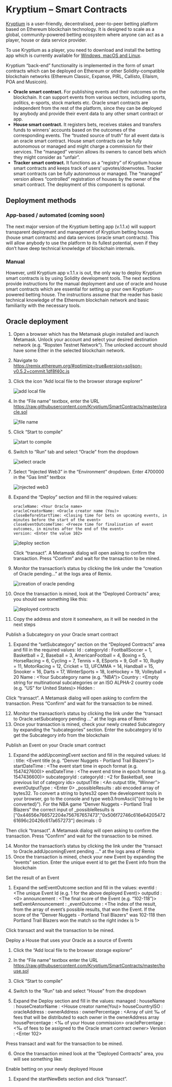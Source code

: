 # Kryptium – Smart Contracts
[Kryptium](https://kryptium.io) is a user-friendly, decentralised, peer-to-peer betting platform based on Ethereum blockchain technology. It is designed to scale as a global, community-powered betting ecosystem where anyone can act as a player, house or data service provider.

To use Kryptium as a player, you need to download and install the betting app which is currently available for [Windows, macOS and Linux](https://kryptium.io/#try_it).

Kryptium “back-end” functionality is implemented in the form of smart contracts which can be deployed on Ethereum or other Solidity-compatible blockchain networks (Ethereum Classic, Expanse, PIRL, Callisto, Ellaism, POA and Musicoin). 
- **Oracle smart contract.** For publishing events and their outcomes on the blockchain. It can support events from various sectors, including sports, politics, e-sports, stock markets etc. Oracle smart contracts are independent from the rest of the platform, since they can be deployed by anybody and provide their event data to any other smart contract or app. 
- **House smart contract.** It registers bets, receives stakes and transfers funds to winners’ accounts based on the outcomes of the corresponding events. The “trusted source of truth” for all event data is an oracle smart contract. House smart contracts can be fully autonomous or managed and might charge a commission for their services. The “managed” version allows its owners to cancel bets which they might consider as “unfair”.
-	**Tracker smart contract.** It functions as a “registry” of Kryptium house smart contracts and keeps track of users’ upvotes/downvotes. Tracker smart contracts can be fully autonomous or managed. The “managed” version allows “controlled” registration of houses by the owner of the smart contract. The deployment of this component is optional.

## Deployment methods

### App-based / automated (coming soon)
The next major version of the Kryptium betting app (v.1.1.x) will support transparent deployment and management of Kryptium betting houses (house smart contracts) and data services (oracle smart contracts). This will allow anybody to use the platform to its fullest potential, even if they don’t have deep technical knowledge of blockchain internals.

### Manual
However, until Kryptium app v.1.1.x is out, the only way to deploy Kryptium smart contracts is by using Solidity development tools. The next sections provide instructions for the manual deployment and use of oracle and house smart contracts which are essential for setting up your own Kryptium-powered betting house. The instructions assume that the reader has basic technical knowledge of the Ethereum blockchain network and basic familiarity with the necessary tools.

## Oracle deployment
1. Open a browser which has the Metamask plugin installed and launch Metamask. Unlock your account and select your desired destination network (e.g. “Ropsten Testnet Network”). The unlocked account should have some Ether in the selected blockchain network.

2. Navigate to  https://remix.ethereum.org/#optimize=true&version=soljson-v0.5.2+commit.1df8f40c.js

3. Click the icon “Add local file to the browser storage explorer”

    ![add local file](/images/add_local_file.png)

4. In the “File name” textbox, enter the URL https://raw.githubusercontent.com/Kryptium/SmartContracts/master/oracle.sol 
 
    ![file name](/images/file_name.png)

5. Click “Start to compile”
 
    ![start to compile](/images/start_to_compile.png)

6. Switch to “Run” tab and select “Oracle” from the dropdown
 
    ![select oracle](/images/select_oracle.png)

7. Select “Injected Web3” in the “Environment” dropdown. Enter 4700000 in the “Gas limit” textbox

    ![injected web3](/images/injected_web3.png)
 
8. Expand the “Deploy” section and fill in the required values:

    ```
    oracleName: <Your Oracle name>
    oracleCreatorName: <Oracle creator name (You)>
    closeBeforeStartTime: <Closing time for bets on upcoming events, in minutes before the start of the event>
    closeEventOutcomeTime: <Freeze time for finalisation of event outcomes, in minutes after the end of the event>
    version: <Enter the value 102>
    ```

    ![deploy section](/images/deploy_section.png) 

    Click “transact”. A Metamask dialog will open asking to confirm the transaction. Press “Confirm” and wait for the transaction to be mined.

9. Monitor the transaction’s status by clicking the link under the “creation of Oracle pending…” at the logs area of Remix.

    ![creation of oracle pending](/images/creation_of_oracle_pending.png)

10. Once the transaction is mined, look at the “Deployed Contracts” area; you should see something like this:

    ![deployed contracts](/images/deployed_contracts.png)

11. Copy the address and store it somewhere, as it will be needed in the next steps

Publish a Subcategory on your Oracle smart contract
1.	Expand the “setSubcategory” section on the “Deployed Contracts” area and fill in the required values:
Id : <A unique Id for your Subcategory. Use zero for an autoincrement automatic value>
categoryId : <One of the currently supported values below> 
FootballSoccer = 1,
Basketball = 2,
Baseball = 3,
AmericanFootball = 4,
Boxing = 5,
HorseRacing = 6,
Cycling = 7,
Tennis = 8,
ESports = 9,
Golf = 10,
Rugby = 11,
MotorRacing = 12,
Cricket = 13,
UFCMMA = 14,
Handball = 15,
Snooker = 16,
Darts = 17,
WinterSports = 18,
IceHockey = 19,
Volleyball = 20
Name : <Your Subcategory name (e.g. “NBA”)>
Country : <Empty string for multinational subcategories or an ISO ALPHA-2 country code (e.g. “US” for United States)>
Hidden : <Enter false>
 
Click “transact”. A Metamask dialog will open asking to confirm the transaction. Press “Confirm” and wait for the transaction to be mined.

12.	Monitor the transaction’s status by clicking the link under the “transact to Oracle.setSubcategory pending ...” at the logs area of Remix
13.	Once your transaction is mined, check your newly created Subcategory by expanding the “subcategories” section. Enter the subcategory Id to get the Subcategory info from the blockchain
 

Publish an Event on your Oracle smart contract
1.	Expand the addUpcomingEvent section and fill in the required values:
Id :  <A unique Id for your Event. Use zero for an autoincrement automatic value.>
title: <Event title (e.g. “Denver Nuggets - Portland Trail Blazers”)>
startDateTime : <The event start time in epoch format (e.g. 1547427600)>
endDateTime : <The event end time in epoch format (e.g. 1547436600)>
subcategoryId : <The Subcategory Id of the previously created subcategory>
categoryId : <2 for Basketball, see previous list of category ids>
outputTitle : <An output title, “Winner”>
eventOutputType : <Enter 0>
_possibleResults : abi encoded array of bytes32. To convert a string to bytes32 open the development tools in your browser, go to the console and type web3.fromAscii("{string to be converted}"). For the NBA game “Denver Nuggets - Portland Trail Blazers” the correct input of _possibleResults  is ["0x44656e766572204e756767657473","0x506f72746c616e6420547261696c20426c617a657273"]
decimals : 0

 
Then click “transact”. A Metamask dialog will open asking to confirm the transaction. Press “Confirm” and wait for the transaction to be mined.

14.	Monitor the transaction’s status by clicking the link under the “transact to Oracle.addUpcomingEvent pending ...” at the logs area of Remix
15.	Once the transaction is mined, check your new Event by expanding the “events” section. Enter the unique event id to get the Event info from the blockchain
 


Set the result of an Event
1.	Expand the setEventOutcome section and fill in the values:
eventId : <The unique Event Id (e.g. 1 for the above deployed Event)>
outputId : <0>
announcement : <The final score of the Event (e.g. “102-118”)>
setEventAnnouncement : <true>
_eventOutcome : <The index of the result, from the array of event’s possible results, that won the Event. If the score of the "Denver Nuggets - Portland Trail Blazers" was 102-118 then Portland Trail Blazers won the match so the right index is 1>
 
Click transact and wait the transaction to be mined.


Deploy a House that uses your Oracle as a source of Events
1.	Click the “Add local file to the browser storage explorer”
 
2.	In the “File name” textbox enter the URL https://raw.githubusercontent.com/Kryptium/SmartContracts/master/house.sol 
 

3.	Click “Start to compile”
 

4.	Switch to the “Run” tab and select “House” from the dropdown
 

5.	Expand the Deploy section and fill in the values:
managed : <true>
houseName : <Your House name>
houseCreatorName : <House creator name(You)>
houseCountryISO : <Leave it empty>
oracleAddress : <An Oracle address. Use the address of your previously deployed Oracle smart contract>
ownerAddress : <Array of addresses that collect the generated fees by the House.>
ownerPercentage : <Array of uint ‰ of fees that will be distributed to each owner in the ownerAddress array
housePercentage : <‰ of your House commission>
oraclePercentage : <‰ of fees to be assigned to the Oracle smart contract owner>
Version : <Enter 102>

 

Press transact and wait for the transaction to be mined.

6.	Once the transaction mined look at the “Deployed Contracts” area, you will see something like:
 


Enable betting on your newly deployed House
1.	Expand the startNewBets section and click “transact”.

